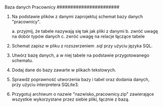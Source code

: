 Baza danych Pracownicy
#######################

1. Na podstawie plików z danymi zaprojektuj schemat bazy danych "pracownicy".
   
   a. przyjmij, że tabele nazywają się tak jak pliki z danymi
   b. zwróć uwagę na dobór typów danych
   c. zwróć uwagę na relacje łączące tabele

2. Schemat zapisz w pliku z rozszerzeniem .sql przy użyciu języka SQL.
3. Utwórz bazę danych, a w niej tabele na podstawie przygotowanego schematu.
4. Dodaj dane do bazy zawarte w plikach tekstowych.
5. Sprawdź poprawność utworzenia bazy i tabel oraz dodania danych,
   przy użyciu interpretera SQLite3.
6. Przygotuj archiwum o nazwie "nazwisko_pracownicy.zip" zawierające
   wszystkie wykorzystane przez siebie pliki, łącznie z bazą.
